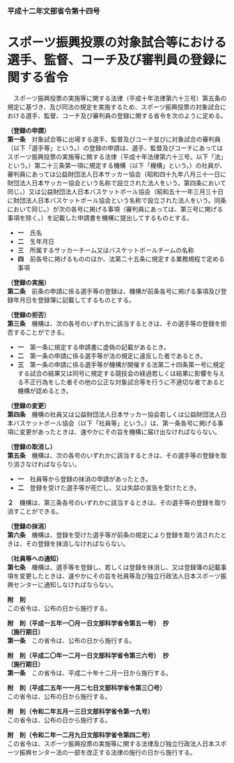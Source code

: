 ### 平成十二年文部省令第十四号  
# スポーツ振興投票の対象試合等における選手、監督、コーチ及び審判員の登録に関する省令  
　スポーツ振興投票の実施等に関する法律（平成十年法律第六十三号）第五条の規定に基づき、及び同法の規定を実施するため、スポーツ振興投票の対象試合における選手、監督、コーチ及び審判員の登録に関する省令を次のように定める。  
  
**（登録の申請）**  
**第一条**　対象試合等に出場する選手、監督及びコーチ並びに対象試合の審判員（以下「選手等」という。）の登録の申請は、選手、監督及びコーチにあってはスポーツ振興投票の実施等に関する法律（平成十年法律第六十三号。以下「法」という。）第二十三条第一項に規定する機構（以下「機構」という。）の社員が、審判員にあっては公益財団法人日本サッカー協会（昭和四十九年八月三十一日に財団法人日本サッカー協会という名称で設立された法人をいう。第四条において同じ。）又は公益財団法人日本バスケットボール協会（昭和五十一年三月三十日に財団法人日本バスケットボール協会という名称で設立された法人をいう。同条において同じ。）が次の各号に掲げる事項（審判員にあっては、第三号に掲げる事項を除く。）を記載した申請書を機構に提出してするものとする。  
* **一**　氏名  
* **二**　生年月日  
* **三**　所属するサッカーチーム又はバスケットボールチームの名称  
* **四**　前各号に掲げるもののほか、法第二十五条に規定する業務規程で定める事項  
  
**（登録の実施）**  
**第二条**　前条の申請に係る選手等の登録は、機構が前条各号に掲げる事項及び登録年月日を登録簿に記載してするものとする。  
  
**（登録の拒否）**  
**第三条**　機構は、次の各号のいずれかに該当するときは、その選手等の登録を拒否することができる。  
* **一**　第一条に規定する申請書に虚偽の記載があるとき。  
* **二**　第一条の申請に係る選手等が法の規定に違反した者であるとき。  
* **三**　第一条の申請に係る選手等が機構が開催する法第二十四条第一号に規定する試合の結果又は同号に規定する競技会の経過若しくは結果に影響を与える不正行為をした者その他の公正な対象試合等を行うに不適切な者であると機構が認めるとき。  
  
**（登録の変更）**  
**第四条**　機構の社員又は公益財団法人日本サッカー協会若しくは公益財団法人日本バスケットボール協会（以下「社員等」という。）は、第一条各号に掲げる事項に変更があったときは、速やかにその旨を機構に届け出なければならない。  
  
**（登録の取消し）**  
**第五条**　機構は、次の各号のいずれかに該当するときは、その選手等の登録を取り消さなければならない。  
* **一**　社員等から登録の抹消の申請があったとき。  
* **二**　登録を受けた選手等が死亡し、又は失踪の宣告を受けたとき。  
  
**２**　機構は、第三条各号のいずれかに該当するときは、その選手等の登録を取り消すことができる。  
  
**（登録の抹消）**  
**第六条**　機構は、登録を受けた選手等が前条の規定により登録を取り消されたときは、その登録を抹消しなければならない。  
  
**（社員等への通知）**  
**第七条**　機構は、選手等を登録し、若しくは登録を抹消し、又は登録簿の記載事項を変更したときは、速やかにその旨を社員等及び独立行政法人日本スポーツ振興センターに通知しなければならない。  
  
**附　則**  
この省令は、公布の日から施行する。  
  
**附　則（平成一五年一〇月一日文部科学省令第五一号）　抄**  
**（施行期日）**  
**第一条**　この省令は、公布の日から施行する。  
  
**附　則（平成二〇年一二月一日文部科学省令第三六号）　抄**  
**（施行期日）**  
**第一条**　この省令は、平成二十年十二月一日から施行する。  
  
**附　則（平成二五年一一月二七日文部科学省令第三〇号）**  
この省令は、公布の日から施行する。  
  
**附　則（令和二年五月一三日文部科学省令第一九号）**  
この省令は、公布の日から施行する。  
  
**附　則（令和二年一二月九日文部科学省令第四二号）**  
この省令は、スポーツ振興投票の実施等に関する法律及び独立行政法人日本スポーツ振興センター法の一部を改正する法律の施行の日から施行する。  
  
